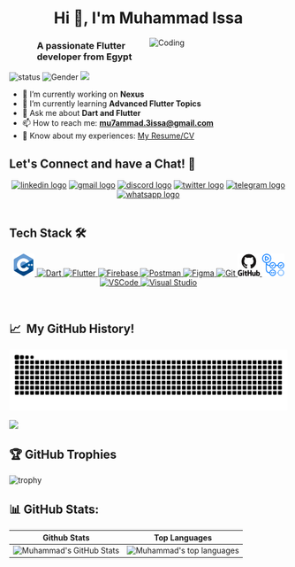 <h1 align="center">Hi 👋, I'm Muhammad Issa</h1>

<img align="right" alt="Coding" width="250" 
  src="https://media3.giphy.com/media/v1.Y2lkPTc5MGI3NjExdTJiaXd2ZjF3OGFmb2JhNm9kNWs4bTBxZXRjZHUxcnN5eDQyZm8zMCZlcD12MV9pbnRlcm5hbF9naWZfYnlfaWQmY3Q9Zw/DbXSzkKLzy96e3uukf/giphy.gif">
  
<h3 align="flex" style="margin-left: 50px">A passionate Flutter developer from Egypt</h3>
  
![status](https://img.shields.io/badge/status-up-5D3FD3) ![Gender](https://img.shields.io/badge/gender-%F0%9F%A4%B5-lightgrey) ![](https://komarev.com/ghpvc/?username=mu7ammad-3issa&label=Profile%20views&color=blue&countColor=%237B1E7B&style=flat)
  
- 🔭 I’m currently working on **Nexus**
- 🌱 I’m currently learning **Advanced Flutter Topics**
- 💬 Ask me about **Dart and Flutter**
- 📫 How to reach me: **mu7ammad.3issa@gmail.com**
- 📄 Know about my experiences: [My Resume/CV](https://drive.google.com/file/d/1TC98kk0_IVuw4ovZMf7Or8Z7savMRmAp/view?usp=sharing)

<h2 align="left">Let's Connect and have a Chat! 💬</h2>

<div align="center">
  <a href="https://www.linkedin.com/in/mu7ammad-3issa" target="_blank"><img src="https://img.shields.io/static/v1?message=LinkedIn&logo=linkedin&label=&color=0077B5&logoColor=white&labelColor=&style=for-the-badge" height="35" alt="linkedin logo" /></a>
  <a href="mailto:mu7ammad.3issa@gmail.com" target="_blank"><img src="https://img.shields.io/static/v1?message=Gmail&logo=gmail&label=&color=D14836&logoColor=white&labelColor=&style=for-the-badge" height="35" alt="gmail logo" /></a>
  <a href="https://discord.com/users/3_issa" target="_blank"><img src="https://img.shields.io/static/v1?message=Discord&logo=discord&label=&color=7289DA&logoColor=white&labelColor=&style=for-the-badge" height="35" alt="discord logo" /></a>
  <a href="https://x.com/3_issaaa" target="_blank"><img src="https://img.shields.io/static/v1?message=Twitter&logo=twitter&label=&color=1DA1F2&logoColor=white&labelColor=&style=for-the-badge" height="35" alt="twitter logo" /></a>
  <a href="https://t.me/m7md_3issa" target="_blank"><img src="https://img.shields.io/static/v1?message=Telegram&logo=telegram&label=&color=2CA5E0&logoColor=white&labelColor=&style=for-the-badge" height="35" alt="telegram logo" /></a>
  <a href="https://wa.me/+201557372814" target="_blank"><img src="https://img.shields.io/static/v1?message=Whatsapp&logo=whatsapp&label=&color=25D366&logoColor=white&labelColor=&style=for-the-badge" height="35" alt="whatsapp logo" /></a>
</div>

<br/>

<h2 align="left">Tech Stack 🛠</h2>

<p align="center">
  <a href="https://cplusplus.com/" target="_blank" rel="noreferrer"> <img src="https://raw.githubusercontent.com/devicons/devicon/master/icons/cplusplus/cplusplus-original.svg" alt="C++" width="40" height="40"/> </a>
  <a href="https://dart.dev" target="_blank" rel="noreferrer"> <img src="https://www.vectorlogo.zone/logos/dartlang/dartlang-icon.svg" alt="Dart" width="40" height="40"/> </a>
  <a href="https://flutter.dev" target="_blank" rel="noreferrer"> <img src="https://www.vectorlogo.zone/logos/flutterio/flutterio-icon.svg" alt="Flutter" width="40" height="40"/> </a>
  <a href="https://firebase.google.com/" target="_blank" rel="noreferrer"> <img src="https://www.vectorlogo.zone/logos/firebase/firebase-icon.svg" alt="Firebase" width="40" height="40"/> </a>
  <a href="https://www.postman.com" target="_blank" rel="noreferrer"> <img src="https://www.vectorlogo.zone/logos/getpostman/getpostman-icon.svg" alt="Postman" width="40" height="40"/> </a>
  <a href="https://www.figma.com/" target="_blank" rel="noreferrer"> <img src="https://www.vectorlogo.zone/logos/figma/figma-icon.svg" alt="Figma" width="40" height="40"/> </a>
  <a href="https://git-scm.com/" target="_blank" rel="noreferrer"> <img src="https://www.vectorlogo.zone/logos/git-scm/git-scm-icon.svg" alt="Git" width="40" height="40"/> </a>
  <a href="https://github.com/" target="_blank" rel="noreferrer"> <img src="https://raw.githubusercontent.com/devicons/devicon/master/icons/github/github-original-wordmark.svg" alt="GitHub" width="40" height="40"/> </a>
  <a href="https://github.com/features/actions" target="_blank" rel="noreferrer"> <img src="https://raw.githubusercontent.com/devicons/devicon/master/icons/githubactions/githubactions-original.svg" alt="GitHub Actions" width="40" height="40"/> </a>
  <a href="https://code.visualstudio.com/" target="_blank" rel="noreferrer"> <img src="https://upload.wikimedia.org/wikipedia/commons/thumb/9/9a/Visual_Studio_Code_1.35_icon.svg/1024px-Visual_Studio_Code_1.35_icon.svg.png" alt="VSCode" width="40" height="40"/> </a>
  <a href="https://visualstudio.microsoft.com/" target="_blank" rel="noreferrer"> <img src="https://upload.wikimedia.org/wikipedia/commons/thumb/5/59/Visual_Studio_Icon_2019.svg/1024px-Visual_Studio_Icon_2019.svg.png" alt="Visual Studio" width="40" height="40"/> </a>
</p>

<br/>

 <h2> 📈 &nbsp;My GitHub History!</h2>

<img src="https://raw.githubusercontent.com/mu7ammad-3issa/mu7ammad-3issa/output/snake.svg" alt="Snake animation" />

<p align="left">
  <img src="https://capsule-render.vercel.app/api?type=waving&color=gradient&height=100&section=footer"/>

## 🏆 GitHub Trophies

![trophy](https://github-profile-trophy.vercel.app/?username=mu7ammad-3issa&theme=onedark)

## 📊 GitHub Stats:
| Github Stats | Top Languages |
| --- | --- |
| ![Muhammad's GitHub Stats](https://denvercoder1-github-readme-stats.vercel.app/api/?username=mu7ammad-3issa&show_icons=true&include_all_commits=true&count_private=true&theme=react&hide_border=true&bg_color=1F222E&title_color=F85D7F&icon_color=F8D866) | ![Muhammad's top languages](https://github-readme-stats.vercel.app/api/top-langs/?username=mu7ammad-3issa&layout=compact&theme=radical&title_color=F85D7F&bg_color=1F222E) |
